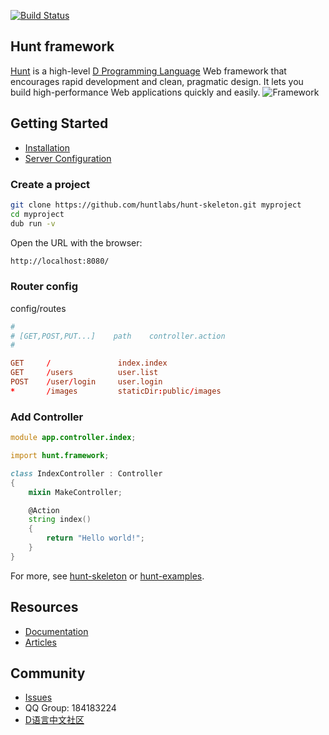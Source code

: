 [![Build Status](https://travis-ci.org/huntlabs/hunt-framework.svg?branch=master)](https://travis-ci.org/huntlabs/hunt-framework)

## Hunt framework
[Hunt](http://www.huntframework.com/) is a high-level [D Programming Language](http://dlang.org/) Web framework that encourages rapid development and clean, pragmatic design. It lets you build high-performance Web applications quickly and easily.
![Framework](framework.png)


## Getting Started
- [Installation](https://github.com/huntlabs/hunt-framework-docs/blob/master/installation.md)
- [Server Configuration](https://github.com/huntlabs/hunt-framework-docs/blob/master/configuration.md)

### Create a project
```bash
git clone https://github.com/huntlabs/hunt-skeleton.git myproject
cd myproject
dub run -v
```

Open the URL with the browser:
```bash
http://localhost:8080/
```

### Router config
config/routes
```conf
#
# [GET,POST,PUT...]    path    controller.action
#

GET     /               index.index
GET     /users          user.list
POST    /user/login     user.login
*       /images         staticDir:public/images

```

### Add Controller
```D
module app.controller.index;

import hunt.framework;

class IndexController : Controller
{
    mixin MakeController;

    @Action
    string index()
    {
        return "Hello world!";
    }
}
```

For more, see [hunt-skeleton](https://github.com/huntlabs/hunt-skeleton) or [hunt-examples](https://github.com/huntlabs/hunt-examples).

## Resources
- [Documentation](https://github.com/huntlabs/hunt-framework-docs)
- [Articles](https://github.com/huntlabs/hunt-framework-articles)

## Community
- [Issues](https://github.com/huntlabs/hunt-framework/issues)
- QQ Group: 184183224 
- [D语言中文社区](https://forums.dlangchina.com/)

